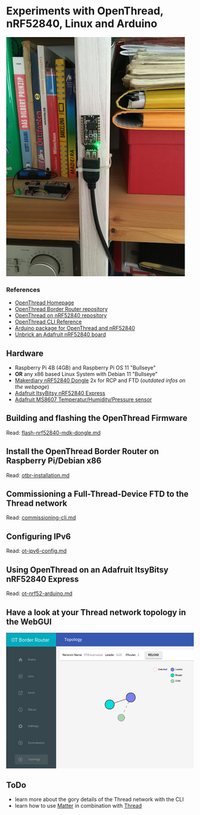 # Experiments with OpenThread, nRF52840, Linux and Arduino
![otbr-nrf52840.jpg](./img/otbr-nrf52840.jpg)

### References
* [OpenThread Homepage](https://openthread.io/?hl=en)
* [OpenThread Border Router repository](https://github.com/openthread/ot-br-posix)
* [OpenThread on nRF52840 repository](https://github.com/openthread/ot-nrf528xx)
* [OpenThread CLI Reference](https://github.com/openthread/openthread/blob/main/src/cli/README.md)
* [Arduino package for OpenThread and nRF52840](https://github.com/soburi/openthread_nrf52_arduino)
* [Unbrick an Adafruit nRF52840 board](https://forums.adafruit.com/viewtopic.php?f=60&t=152060&p=751235&hilit=nrf52840+bricked)

## Hardware
* Raspberry Pi 4B (4GB) and Raspberry Pi OS 11 "Bullseye"
* **OR** any x86 based Linux System with Debian 11 "Bullseye"
* [Makerdiary nRF52840 Dongle](https://wiki.makerdiary.com/nrf52840-mdk-usb-dongle/) 2x for RCP and FTD (*outdated infos on the webpage*)
* [Adafruit ItsyBitsy nRF52840 Express](https://learn.adafruit.com/adafruit-itsybitsy-nrf52840-express)
* [Adafruit MS8607 Temperatur/Humidity/Pressure sensor](https://learn.adafruit.com/adafruit-te-ms8607-pht-sensor)

## Building and flashing the OpenThread Firmware
Read: [flash-nrf52840-mdk-dongle.md](./flash-nrf52840-mdk-dongle.md)

## Install the OpenThread Border Router on Raspberry Pi/Debian x86
Read: [otbr-installation.md](./otbr-installation.md)

## Commissioning a Full-Thread-Device FTD to the Thread network
Read: [commissioning-cli.md](./commissioning-cli.md)

## Configuring IPv6
Read: [ot-ipv6-config.md](./ot-ipv6-config.md)

## Using OpenThread on an Adafruit ItsyBitsy nRF52840 Express
Read: [ot-nrf52-arduino.md](./ot-nrf52-arduino.md)

## Have a look at your Thread network topology in the WebGUI
![ot-topology.png](./img/ot-topology.png)

## ToDo
* learn more about the gory details of the Thread network with the CLI
* learn how to use [Matter](https://en.wikipedia.org/wiki/Matter_(standard)) in combination with [Thread](https://en.wikipedia.org/wiki/Thread_(network_protocol))
